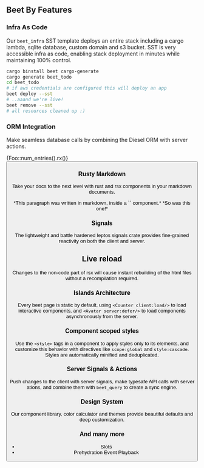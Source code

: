 ## Beet By Features

### Infra As Code

Our `beet_infra` SST template deploys an entire stack including a cargo lambda, sqlite database, custom domain and s3 bucket. SST is very accessible infra as code, enabling stack deployment in minutes while maintaining 100% control.

```sh
cargo binstall beet cargo-generate
cargo generate beet_todo
cd beet_todo
# if aws credentials are configured this will deploy an app
beet deploy --sst
# ..aaand we're live!
beet remove --sst
# all resources cleaned up :)
```

### ORM Integration

Make seamless database calls by combining the Diesel ORM with server actions.

<div server:defer>{Foo::num_entries().rx()}</div>
<Button onclick={|_|Foo::add_default()}</Button>

### Rusty Markdown

Take your docs to the next level with rust and rsx components in your markdown documents.

<Tabs>
<TabItem>
*This paragraph was written in markdown, inside a `<Tabs>` component.*
</TabItem>
<TabItem>
*So was this one!*
</TabItem>
</Tabs>

### Signals

The lightweight and battle hardened leptos signals crate provides fine-grained reactivity on both the client and server.

<Counter/>

## Live reload

Changes to the non-code part of rsx will cause instant rebuilding of the html files without a recompilation required.

### Islands Architecture

Every beet page is static by default, using `<Counter client:load/>` to load interactive components, and `<Avatar server:defer/>` to load components asynchronously from the server.

### Component scoped styles

Use the `<style>` tags in a component to apply styles only to its elements, and customize this behavior with directives like `scope:global` and `style:cascade`. Styles are automatically minified and deduplicated.

### Server Signals & Actions

Push changes to the client with server signals, make typesafe API calls with server ations, and combine them with `beet_query` to create a sync engine.

### Design System

Our component library, color calculator and themes provide beautiful defaults and deep customization.

### And many more

- Slots
- Prehydration Event Playback